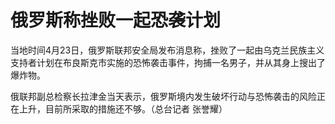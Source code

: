 # 俄罗斯称挫败一起恐袭计划

当地时间4月23日，俄罗斯联邦安全局发布消息称，挫败了一起由乌克兰民族主义支持者计划在布良斯克市实施的恐怖袭击事件，拘捕一名男子，并从其身上搜出了爆炸物。

俄联邦副总检察长拉津金当天表示，俄罗斯境内发生破坏行动与恐怖袭击的风险正在上升，目前所采取的措施还不够。（总台记者 张誉耀）

